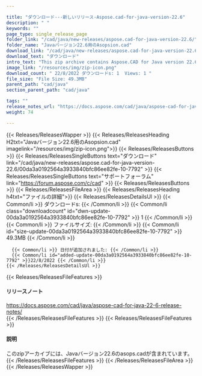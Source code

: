 ```yaml
---

title: "ダウンロード---新しいリリース-Aspose.cad-for-java-version-22.6"
description: " "
keywords: ""
page_type: single_release_page
folder_link: "/cad/java/new-releases/aspose.cad-for-java-version-22.6/"
folder_name: "Javaバージョン22.6用のAsopsion.cad"
download_link: "/cad/java/new-releases/aspose.cad-for-java-version-22.6/00da3a0192564a3933840bfc86ee82fe-10-7792"
download_text: "ダウンロード"
intro_text: "This zip archive contains Aspose.CAD for Java version 22.6 release"
image_link: "/resources/img/zip-icon.png"
download_count: " 22/8/2022 ダウンロードs: 1  Views: 1 "
file_size: "File Size: 49.3MB"
parent_path: "cad/java"
section_parent_path: "cad/java"

tags: ""
release_notes_url: "https://docs.aspose.com/cad/java/aspose-cad-for-java-22-6-release-notes/"
weight: 74

---
```


{{< Releases/ReleasesWapper >}}
  {{< Releases/ReleasesHeading H2txt="Javaバージョン22.6用のAsopsion.cad" imagelink="/resources/img/zip-icon.png">}}
  {{< Releases/ReleasesButtons >}}
    {{< Releases/ReleasesSingleButtons text="ダウンロード" link="/cad/java/new-releases/aspose.cad-for-java-version-22.6/00da3a0192564a3933840bfc86ee82fe-10-7792" >}}
    {{< Releases/ReleasesSingleButtons text="サポートフォーラム" link="https://forum.aspose.com/c/cad" >}}
  {{< Releases/ReleasesButtons >}}
  {{< Releases/ReleasesFileArea >}}
    {{< Releases/ReleasesHeading h4txt="ファイルの詳細">}}
    {{< Releases/ReleasesDetailsUl >}}
      {{< Common/li >}} ダウンロードs: {{< /Common/li >}}
      {{< Common/li class="downloadcount" id="dwn-update-00da3a0192564a3933840bfc86ee82fe-10-7792" >}} 1 {{< /Common/li >}}
      {{< Common/li >}} ファイルサイズ: {{< /Common/li >}}
      {{< Common/li id="size-update-00da3a0192564a3933840bfc86ee82fe-10-7792" >}} 49.3MB {{< /Common/li >}}

      {{< Common/li >}} 日付が追加されました: {{< /Common/li >}}
      {{< Common/li id="added-update-00da3a0192564a3933840bfc86ee82fe-10-7792" >}}22/8/2022 {{< /Common/li >}}
    {{< /Releases/ReleasesDetailsUl >}}

  {{< Releases/ReleasesFileFeatures >}}
      <h4>リリースノート</h4><div><a href='https://docs.aspose.com/cad/java/aspose-cad-for-java-22-6-release-notes/'>https://docs.aspose.com/cad/java/aspose-cad-for-java-22-6-release-notes/</a></div>
  {{< /Releases/ReleasesFileFeatures >}}
  {{< Releases/ReleasesFileFeatures >}}
      <h4>説明</h4><div class="HTMLDescription">このzipアーカイブには、Javaバージョン22.6のasops.cadが含まれています。</div>
  {{< /Releases/ReleasesFileFeatures >}}
 {{< /Releases/ReleasesFileArea >}}
{{< /Releases/ReleasesWapper >}}


